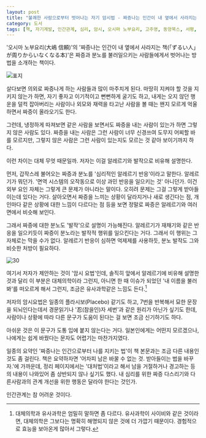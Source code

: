 ```yaml
---
layout: post
title: "불쾌한 사람으로부터 벗어나는 자기 암시법 - 짜증나는 인간이 내 옆에서 사라지는 책"
category: 도서
tags: [책, 자기계발, 인간관계, 심리, 암시, 오시마 노부요리, 고주영, 동양북스, 서평, 북촌]
---
```


'오시마 노부요리(大嶋 信頼)'의
'짜증나는 인간이 내 옆에서 사라지는 책(「ずるい人」が周りからいなくなる本)'은
짜증과 분노를 불러일으키는 사람들에게서 벗어나는 방법을 소개하는 책이다.

![표지](https://lh3.googleusercontent.com/cgV2v_9hv2mVQwQQtA7_utlcw7Q65Iok_o181PdRpGFrNamVTQyo6iP3ZpW28LDOjf4whintopMAAw=s480)

살다보면 의외로 짜증나게 하는 사람들과 많이 마주치게 된다.
마땅히 지켜야 할 것을 지키지 않는가 하면,
자기 좋자고 이기적이고 뻔뻔하게 굴기도 하고,
내게는 오지 않던 행운을 덜컥 잡아버리는 사람이나
외모와 재력을 타고난 사람을 볼 때는 왠지 모르게 억울하면서 짜증이 올라오기도 한다.

그런데, 냉정하게 따져보면 같은 사람을 보면서도
짜증을 내는 사람이 있는가 하면 그렇지 않은 사람도 있다.
짜증을 내는 사람은 그런 사람이 너무 신경쓰여 도무지 어찌할 바를 모르지만,
그렇지 않은 사람은 그런 사람이 있는지도 모르는 것 같아 보이기까지 하다.

이런 차이는 대체 무엇 때문일까.
저자는 이걸 알레르기와 발작으로 비유해 설명한다.

먼저, 갑작스레 불어오는 짜증과 분노를 '심리적인 알레르기 반응'이라고 말한다.
알레르기가 뭐던가.
'면역 시스템의 오작동으로 이상 과민 반응을 일으키는 것' 아니던가.
이건 외부 요인 자체는 그렇게 큰 문제가 아니라는 말이다.
오히려 문제는 그걸 그렇게 받아들이는데 있다는 거다.
살아오면서 짜증을 느끼는 상황이 달라지거나 새로 생긴다는 점,
개인마다 같은 상황에 대한 느낌이 다르다는 점 등을 보면
정말로 짜증은 알레르기와 여러면에서 비슷해 보인다.

그래서 짜증에 대한 분노도 '발작'으로 설명이 가능해진다.
알레르기가 재채기와 같은 반응을 일으키듯이
짜증이 분노라는 발작적 행위를 일으킨다는 거다.
그래서 이 행위는 그 자체로는 막을 수가 없다.
알레르기 반응이 심하면 억제제를 사용하듯,
분노 발작도 그와 비슷한 처방이 필요하다.

![30](https://lh3.googleusercontent.com/IQvqQ4lWpijkpCAS7ooEpfBNAoPM-EenuF535djorF29ci08sWvlVFECiFpLmU89RqiCzeJm41f1jA)

여기서 저자가 제안하는 것이 '암시 요법'인데,
솔직히 앞에서 알레르기에 비유해 설명한 것과 달리
이 부분은 대체의학이라 그런지,
아니면 한 때 이슈가 되었던 '내 이름을 불러봐'를 떠오르게 해서 그런지,
조금은 유사과학같은 느낌도 든다.[^1]

[^1]: 대체의학과 유사과학은 엄밀히 말하면 좀 다르다. 유사과학이 사이비와 같은 것이라면, 대체의학은 그보다는 명확히 해명되지 않은 것에 더 가깝기 때문이다. 경험적으로 효능을 보아온게 많아서 그렇다.

저자의 암시요법은 일종의 플라시보(Placebo) 같기도 하고,
7번을 반복해서 묘한 문장을 되뇌인다는데서
경문읽기나 '忍(참을인)자 세번'과 같은 원리가 아닌가 싶기도 한데,
사람이나 상황에 따라 다른 문구가 도움이 된다는 걸 보면 조금 신기하기도 하다.

아쉬운 것은 이 문구가 도통 입에 붙지 않는다는 거다.
일본인에게는 어떤지 모르겠으나,
나에게는 쉽게 바꿨다는 문자도 어렵기는 마찬가지였다.

일종의 요약인 '짜증나는 인간으로부터 나를 지키는 법'이
책 본문과는 조금 다른 내용인 것도 좀 걸린다.
책은 요약하자면 '어차피 남은 바꿀 수 없는 것. 받아들이는 법을 바꾸자.'에 가까운데,
정리 페이지에서는 '대처법'이라고 해서
남을 거절하거나 경고하는 등의 내용이 나와있어
좀 상반되지 않나 싶기도 했다.
내 심리를 위한 짜증 다스리기와
다른사람과의 관계 개선을 위한 행동은 달라야 한다는 것인가.

인간관계는 참 어려운 것이다.
